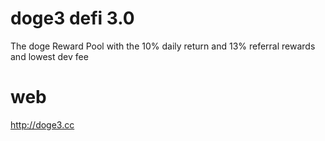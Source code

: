 # doge3 defi 3.0
The doge Reward Pool with the 10% daily return and 13% referral rewards and lowest dev fee

# web
http://doge3.cc
